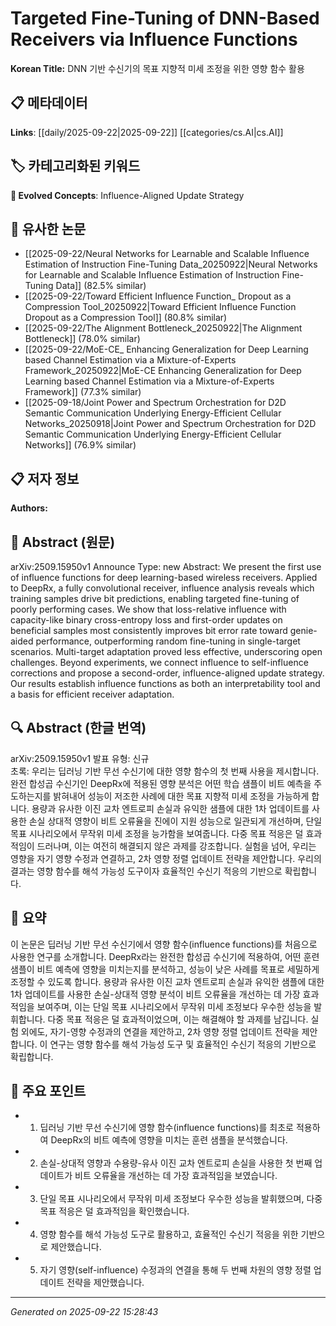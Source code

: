 # Targeted Fine-Tuning of DNN-Based Receivers via Influence Functions

**Korean Title:** DNN 기반 수신기의 목표 지향적 미세 조정을 위한 영향 함수 활용

## 📋 메타데이터

**Links**: [[daily/2025-09-22|2025-09-22]] [[categories/cs.AI|cs.AI]]

## 🏷️ 카테고리화된 키워드
**🚀 Evolved Concepts**: Influence-Aligned Update Strategy

## 🔗 유사한 논문
- [[2025-09-22/Neural Networks for Learnable and Scalable Influence Estimation of Instruction Fine-Tuning Data_20250922|Neural Networks for Learnable and Scalable Influence Estimation of Instruction Fine-Tuning Data]] (82.5% similar)
- [[2025-09-22/Toward Efficient Influence Function_ Dropout as a Compression Tool_20250922|Toward Efficient Influence Function Dropout as a Compression Tool]] (80.8% similar)
- [[2025-09-22/The Alignment Bottleneck_20250922|The Alignment Bottleneck]] (78.0% similar)
- [[2025-09-22/MoE-CE_ Enhancing Generalization for Deep Learning based Channel Estimation via a Mixture-of-Experts Framework_20250922|MoE-CE Enhancing Generalization for Deep Learning based Channel Estimation via a Mixture-of-Experts Framework]] (77.3% similar)
- [[2025-09-18/Joint Power and Spectrum Orchestration for D2D Semantic Communication Underlying Energy-Efficient Cellular Networks_20250918|Joint Power and Spectrum Orchestration for D2D Semantic Communication Underlying Energy-Efficient Cellular Networks]] (76.9% similar)

## 📋 저자 정보

**Authors:** 

## 📄 Abstract (원문)

arXiv:2509.15950v1 Announce Type: new 
Abstract: We present the first use of influence functions for deep learning-based wireless receivers. Applied to DeepRx, a fully convolutional receiver, influence analysis reveals which training samples drive bit predictions, enabling targeted fine-tuning of poorly performing cases. We show that loss-relative influence with capacity-like binary cross-entropy loss and first-order updates on beneficial samples most consistently improves bit error rate toward genie-aided performance, outperforming random fine-tuning in single-target scenarios. Multi-target adaptation proved less effective, underscoring open challenges. Beyond experiments, we connect influence to self-influence corrections and propose a second-order, influence-aligned update strategy. Our results establish influence functions as both an interpretability tool and a basis for efficient receiver adaptation.

## 🔍 Abstract (한글 번역)

arXiv:2509.15950v1 발표 유형: 신규  
초록: 우리는 딥러닝 기반 무선 수신기에 대한 영향 함수의 첫 번째 사용을 제시합니다. 완전 합성곱 수신기인 DeepRx에 적용된 영향 분석은 어떤 학습 샘플이 비트 예측을 주도하는지를 밝혀내어 성능이 저조한 사례에 대한 목표 지향적 미세 조정을 가능하게 합니다. 용량과 유사한 이진 교차 엔트로피 손실과 유익한 샘플에 대한 1차 업데이트를 사용한 손실 상대적 영향이 비트 오류율을 진에이 지원 성능으로 일관되게 개선하며, 단일 목표 시나리오에서 무작위 미세 조정을 능가함을 보여줍니다. 다중 목표 적응은 덜 효과적임이 드러나며, 이는 여전히 해결되지 않은 과제를 강조합니다. 실험을 넘어, 우리는 영향을 자기 영향 수정과 연결하고, 2차 영향 정렬 업데이트 전략을 제안합니다. 우리의 결과는 영향 함수를 해석 가능성 도구이자 효율적인 수신기 적응의 기반으로 확립합니다.

## 📝 요약

이 논문은 딥러닝 기반 무선 수신기에서 영향 함수(influence functions)를 처음으로 사용한 연구를 소개합니다. DeepRx라는 완전한 합성곱 수신기에 적용하여, 어떤 훈련 샘플이 비트 예측에 영향을 미치는지를 분석하고, 성능이 낮은 사례를 목표로 세밀하게 조정할 수 있도록 합니다. 용량과 유사한 이진 교차 엔트로피 손실과 유익한 샘플에 대한 1차 업데이트를 사용한 손실-상대적 영향 분석이 비트 오류율을 개선하는 데 가장 효과적임을 보여주며, 이는 단일 목표 시나리오에서 무작위 미세 조정보다 우수한 성능을 발휘합니다. 다중 목표 적응은 덜 효과적이었으며, 이는 해결해야 할 과제를 남깁니다. 실험 외에도, 자기-영향 수정과의 연결을 제안하고, 2차 영향 정렬 업데이트 전략을 제안합니다. 이 연구는 영향 함수를 해석 가능성 도구 및 효율적인 수신기 적응의 기반으로 확립합니다.

## 🎯 주요 포인트

- 1. 딥러닝 기반 무선 수신기에 영향 함수(influence functions)를 최초로 적용하여 DeepRx의 비트 예측에 영향을 미치는 훈련 샘플을 분석했습니다.

- 2. 손실-상대적 영향과 수용량-유사 이진 교차 엔트로피 손실을 사용한 첫 번째 업데이트가 비트 오류율을 개선하는 데 가장 효과적임을 보였습니다.

- 3. 단일 목표 시나리오에서 무작위 미세 조정보다 우수한 성능을 발휘했으며, 다중 목표 적응은 덜 효과적임을 확인했습니다.

- 4. 영향 함수를 해석 가능성 도구로 활용하고, 효율적인 수신기 적응을 위한 기반으로 제안했습니다.

- 5. 자기 영향(self-influence) 수정과의 연결을 통해 두 번째 차원의 영향 정렬 업데이트 전략을 제안했습니다.

---

*Generated on 2025-09-22 15:28:43*